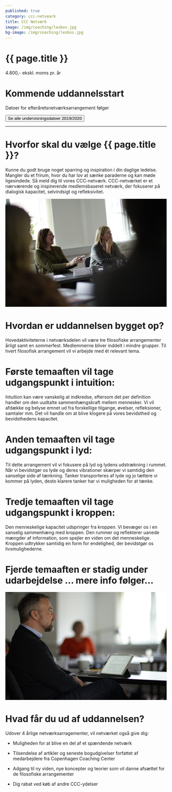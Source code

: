 ```yaml
---
published: true
category: ccc-netveark
title: CCC Netværk
image: /img/coaching/lesbos.jpg
bg-image: /img/coaching/lesbos.jpg
---
```


# {{ page.title }}

4.800,- ekskl. moms pr. år

# Kommende uddannelsstart

Datoer for efteråretsnetværksarrangement følger

<a href="#"><button class="dates">Se alle undervisningsdatoer 2019/2020</button></a>

<hr>

# Hvorfor skal du vælge {{ page.title }}?

Kunne du godt bruge noget sparring og inspiration i din daglige ledelse. Mangler du et frirum, hvor du har lov at sænke paraderne og kan møde ligesindede. Så meld dig til vores CCC-netværk. CCC-netværket er et nærværende og inspirerende medlemsbaseret netværk, der fokuserer på dialogisk kapacitet, selvindsigt og refleksivitet.  

![billede 1](/img/graphic/expandable-1.jpg)

# Hvordan er uddannelsen bygget op?

Hovedaktiviteterne i netværksdelen vil være tre filosofiske arrangementer årligt samt en sommerfest. Medlemmerne bliver inddelt i mindre grupper. Til hvert filosofisk arrangement vil vi arbejde med ét relevant tema.

# Første temaaften vil tage udgangspunkt i intuition: 

Intuition kan være vanskelig at indkredse, eftersom det per definition handler om den uudtalte sammenhængskraft mellem mennesker. Vi vil afdække og belyse emnet ud fra forskellige tilgange, øvelser, refleksioner, samtaler mm. Det vil handle om at blive klogere på vores bevidsthed og bevidsthedens kapacitet. 

# Anden temaaften vil tage udgangspunkt i lyd: 

Til dette arrangement vil vi fokusere på lyd og lydens udstrækning i rummet. Når vi bevidstgør os lyde og deres vibrationer skærper vi samtidig den sanselige side af tænkning. Tanker transporteres af lyde og jo tættere vi kommer på lyden, desto klarere tanker har vi muligheden for at tænke. 

# Tredje temaaften vil tage udgangspunkt i kroppen: 

Den menneskelige kapacitet udspringer fra kroppen. Vi bevæger os i en sanselig sammenhæng med kroppen. Den rummer og reflekterer uanede mængder af information, som spejler en viden om det menneskelige. Kroppen udtrykker samtidig en form for endelighed, der bevidstgør os livsmulighederne. 

# Fjerde temaaften er stadig under udarbejdelse ... mere info følger… 

![billede 1](/img/graphic/expandable-2.jpg)

# Hvad får du ud af uddannelsen?

Udover 4 årlige netværksarragementer, vil netværket også give dig: 

- Muligheden for at blive en del af et spændende netværk 

- Tilsendelse af artikler og seneste bogudgivelser forfattet af medarbejdere fra Copenhagen Coaching Center 

- Adgang til ny viden, nye koncepter og teorier som vil danne afsættet for de filosofiske arrangementer 

- Dig rabat ved køb af andre CCC-ydelser 